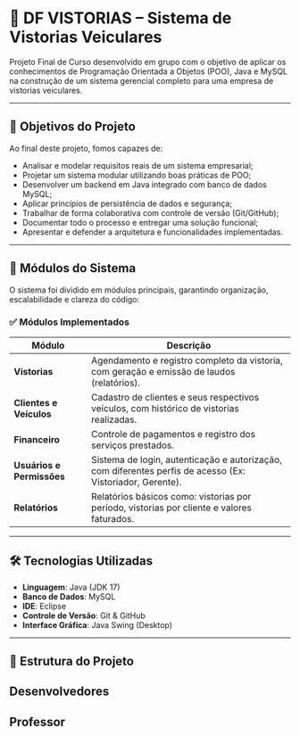 # 🚗 DF VISTORIAS – Sistema de Vistorias Veiculares

Projeto Final de Curso desenvolvido em grupo com o objetivo de aplicar os conhecimentos de Programação Orientada a Objetos (POO), Java e MySQL na construção de um sistema gerencial completo para uma empresa de vistorias veiculares.

---

## 🎯 Objetivos do Projeto

Ao final deste projeto, fomos capazes de:

- Analisar e modelar requisitos reais de um sistema empresarial;
- Projetar um sistema modular utilizando boas práticas de POO;
- Desenvolver um backend em Java integrado com banco de dados MySQL;
- Aplicar princípios de persistência de dados e segurança;
- Trabalhar de forma colaborativa com controle de versão (Git/GitHub);
- Documentar todo o processo e entregar uma solução funcional;
- Apresentar e defender a arquitetura e funcionalidades implementadas.

---

## 🧩 Módulos do Sistema

O sistema foi dividido em módulos principais, garantindo organização, escalabilidade e clareza do código:

### ✅ Módulos Implementados

| Módulo                        | Descrição                                                                                                                                         |
|-------------------------------|---------------------------------------------------------------------------------------------------------------------------------------------------|
| **Vistorias**                 | Agendamento e registro completo da vistoria, com geração e emissão de laudos (relatórios).                                                        |
| **Clientes e Veículos**       | Cadastro de clientes e seus respectivos veículos, com histórico de vistorias realizadas.                                                           |
| **Financeiro**                | Controle de pagamentos e registro dos serviços prestados.                                                                                         |
| **Usuários e Permissões**     | Sistema de login, autenticação e autorização, com diferentes perfis de acesso (Ex: Vistoriador, Gerente).                                       |
| **Relatórios**                | Relatórios básicos como: vistorias por período, vistorias por cliente e valores faturados.                                                        |

---

## 🛠️ Tecnologias Utilizadas

- **Linguagem**: Java (JDK 17)
- **Banco de Dados**: MySQL
- **IDE**: Eclipse
- **Controle de Versão**: Git & GitHub
- **Interface Gráfica**: Java Swing (Desktop)

---

## 📂 Estrutura do Projeto

## Desenvolvedores
## Professor
